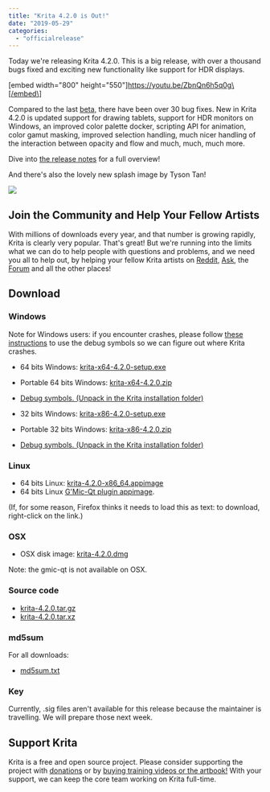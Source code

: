 ```yaml
---
title: "Krita 4.2.0 is Out!"
date: "2019-05-29"
categories: 
  - "officialrelease"
---
```


Today we're releasing Krita 4.2.0. This is a big release, with over a thousand bugs fixed and exciting new functionality like support for HDR displays.

\[embed width="800" height="550"\]https://youtu.be/ZbnQn6h5q0g\[/embed\]

Compared to the last [beta,](https://krita.org/en/item/krita-4-2-0-beta-released/) there have been over 30 bug fixes. New in Krita 4.2.0 is updated support for drawing tablets, support for HDR monitors on Windows, an improved color palette docker, scripting API for animation, color gamut masking, improved selection handling, much nicer handling of the interaction between opacity and flow and much, much, much more.

Dive into [the release notes](https://krita.org/en/krita-4-2-release-notes/) for a full overview!

And there's also the lovely new splash image by Tyson Tan!

[![](../images/electrichearts_20190316_kiki_a_sm-2.png)](https://krita.org/wp-content/uploads/2019/05/electrichearts_20190316_kiki_a_sm-2.png)

## Join the Community and Help Your Fellow Artists

With millions of downloads every year, and that number is growing rapidly, Krita is clearly very popular. That's great! But we're running into the limits what we can do to help people with questions and problems, and we need you all to help out, by helping your fellow Krita artists on [Reddit](https://reddit.com/r/krita), [Ask](https://ask.krita.org), the [Forum](https://forum.kde.org/viewforum.php?f=136) and all the other places!

## Download

### Windows

Note for Windows users: if you encounter crashes, please follow [these instructions](https://docs.krita.org/en/reference_manual/dr_minw_debugger.html#dr-minw) to use the debug symbols so we can figure out where Krita crashes.

- 64 bits Windows: [krita-x64-4.2.0-setup.exe](https://download.kde.org/stable/krita/4.2.0/krita-x64-4.2.0-setup.exe)
- Portable 64 bits Windows: [krita-x64-4.2.0.zip](https://download.kde.org/stable/krita/4.2.0/krita-x64-4.2.0.zip)
- [Debug symbols. (Unpack in the Krita installation folder)](https://download.kde.org/stable/krita/4.2.0/krita-x64-4.2.0-dbg.zip)

- 32 bits Windows: [krita-x86-4.2.0-setup.exe](https://download.kde.org/stable/krita/4.2.0/krita-x86-4.2.0-setup.exe)
- Portable 32 bits Windows: [krita-x86-4.2.0.zip](https://download.kde.org/stable/krita/4.2.0/krita-x86-4.2.0.zip)
- [Debug symbols. (Unpack in the Krita installation folder)](https://download.kde.org/stable/krita/4.2.0/krita-x86-4.2.0-dbg.zip)

### Linux

- 64 bits Linux: [krita-4.2.0-x86\_64.appimage](https://download.kde.org/stable/krita/4.2.0/krita-4.2.0-x86_64.appimage)
- 64 bits Linux [G'Mic-Qt plugin appimage](https://download.kde.org/stable/krita/4.2.0/gmic_krita_qt-x86_64.appimage).

(If, for some reason, Firefox thinks it needs to load this as text: to download, right-click on the link.)

### OSX

- OSX disk image: [krita-4.2.0.dmg](https://download.kde.org/stable/krita/4.2.0/krita-4.2.0.dmg)

Note: the gmic-qt is not available on OSX.

### Source code

- [krita-4.2.0.tar.gz](https://download.kde.org/stable/krita/4.2.0/krita-4.2.0.tar.gz)
- [krita-4.2.0.tar.xz](https://download.kde.org/stable/krita/4.2.0/krita-4.2.0.tar.xz)

### md5sum

For all downloads:

- [md5sum.txt](https://download.kde.org/stable/krita/4.2.0/md5sum.txt)

### Key

Currently, .sig files aren't available for this release because the maintainer is travelling. We will prepare those next week.

## Support Krita

Krita is a free and open source project. Please consider supporting the project with [donations](https://krita.org/en/support-us/donations/) or by [buying training videos or the artbook!](https://krita.org/en/support-us/shop) With your support, we can keep the core team working on Krita full-time.

